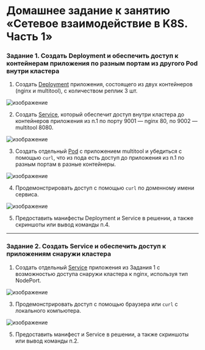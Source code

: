 # Домашнее задание к занятию «Сетевое взаимодействие в K8S. Часть 1»

### Задание 1. Создать Deployment и обеспечить доступ к контейнерам приложения по разным портам из другого Pod внутри кластера

1. Создать [Deployment](deploy.yaml) приложения, состоящего из двух контейнеров (nginx и multitool), с количеством реплик 3 шт.

  ![изображение](https://github.com/user-attachments/assets/9c7c7fc2-991a-4eb9-822f-4b9b9ada73f5)

2. Создать [Service](deploy_svc.yaml), который обеспечит доступ внутри кластера до контейнеров приложения из п.1 по порту 9001 — nginx 80, по 9002 — multitool 8080.

  ![изображение](https://github.com/user-attachments/assets/d4ae62eb-fc8e-40cb-abb6-68a72e3c967f)

3. Создать отдельный [Pod](pod-multitool.yaml) с приложением multitool и убедиться с помощью `curl`, что из пода есть доступ до приложения из п.1 по разным портам в разные контейнеры.

  ![изображение](https://github.com/user-attachments/assets/d6a2d298-919e-4463-bbb4-7ac533a29580)

4. Продемонстрировать доступ с помощью `curl` по доменному имени сервиса.

  ![изображение](https://github.com/user-attachments/assets/f6711d6b-8657-472c-99ee-f0d4a6454344)
  
5. Предоставить манифесты Deployment и Service в решении, а также скриншоты или вывод команды п.4.

------

### Задание 2. Создать Service и обеспечить доступ к приложениям снаружи кластера

1. Создать отдельный [Service](deploy_svc_node.yaml) приложения из Задания 1 с возможностью доступа снаружи кластера к nginx, используя тип NodePort.

  ![изображение](https://github.com/user-attachments/assets/ef6483da-fd29-4513-9a8d-c389f429af33)

3. Продемонстрировать доступ с помощью браузера или `curl` с локального компьютера.

  ![изображение](https://github.com/user-attachments/assets/0f78c3c5-e585-43b6-a60f-e8b7c274145a)

5. Предоставить манифест и Service в решении, а также скриншоты или вывод команды п.2.
